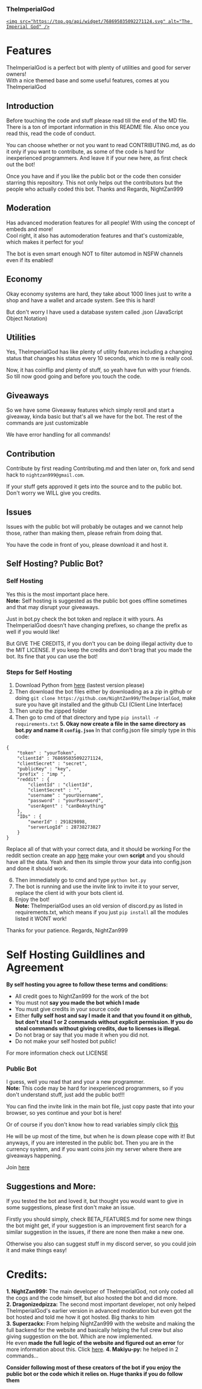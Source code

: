 ### TheImperialGod <a href="https://top.gg/bot/768695035092271124">
    <img src="https://top.gg/api/widget/768695035092271124.svg" alt="The Imperial God" />
</a>

# Features
TheImperialGod is a perfect bot with plenty of utilities and good for server owners!
<br>
With a nice themed base and some useful features, comes at you TheImperialGod

## Introduction
Before touching the code and stuff please read till the end of the MD file. There is a ton of important information in this README file. Also once you read this, read the code of conduct. <br>

You can choose whether or not you want to read CONTRIBUTING.md, as do it only if you want to contribute, as some of the code is hard for inexperienced programmers. And leave it if your new here, as first check out the bot!

Once you have and if you like the public bot or the code then consider starring this repository. This not only helps out the contributors but the people who actually coded this bot. 
Thanks and Regards,
NightZan999

## Moderation
Has advanced moderation features for all people! With using the concept of embeds and more! <br> Cool right, it also has automoderation features and that's customizable, which makes it perfect for you! <br>

The bot is even smart enough NOT to filter automod in NSFW channels even if its enabled!

## Economy
Okay economy systems are hard, they take about 1000 lines just to write a shop and have a wallet and arcade system. See this is hard!

But don't worry I have used a database system called .json (JavaScript Object Notation)

## Utilities
Yes, TheImperialGod has like plenty of utility features including a changing status that changes his status every 10 seconds, which to me is really cool.

Now, it has coinflip and plenty of stuff, so yeah have fun with your friends.
So till now good going and before you touch the code.

## Giveaways
So we have some Giveaway features which simply reroll and start a giveaway, kinda basic but that's all we have for the bot. The rest of the commands are just customizable

We have error handling for all commands! 

## Contribution
Contribute by first reading Contributing.md and then later on, fork and send hack to `nightzan999@gmail.com`.

If your stuff gets approved it gets into the source and to the public bot. Don't worry we WILL give you credits. 

## Issues
Issues with the public bot will probably be outages and we cannot help those, rather than making them, please refrain from doing that.

You have the code in front of you, please download it and host it. 

## Self Hosting? Public Bot?
### Self Hosting
Yes this is the most important place here. <br>**Note:** Self hosting is suggested as the public bot goes offline sometimes and that may disrupt your giveaways.

Just in bot.py check the bot token and replace it with yours. As TheImperialGod doesn't have changing prefixes, so change the prefix as well if you would like!

But GIVE THE CREDITS, if you don't you can be doing illegal activity due to the MIT LICENSE. If you keep the credits and don't brag that you made the bot. Its fine that you can use the bot!

### Steps for Self Hosting
1. Download Python from [here](https://python.org) (lastest version please)
2. Then download the bot files either by downloading as a zip in github or doing `git clone https://github.com/NightZan999/TheImperialGod`, make sure you have git installed and the github CLI (Client Line Interface)
3. Then unzip the zipped folder
4. Then go to cmd of that directory and type `pip install -r requirements.txt`
**5. Okay now create a file in the same directory as bot.py and name it `config.json`**
In that config.json file simply type in this code:
```
{
    "token" : "yourToken",
    "clientId" : 768695035092271124,
    "clientSecret" : "secret",
    "publicKey" : "key",
    "prefix" : "imp ",
    "reddit" : {
        "clientId" : "clientId",
        "clientSecret" : "",
        "username" : "yourUsername",
        "password" : "yourPassword",
        "userAgent" : "canBeAnything"
    },
    "IDs" : {
        "ownerId" : 291829898,
        "serverLogId" : 28738273827
    }
}
```
Replace all of that with your correct data, and it should be working
For the reddit section create an app [here](https://reddit.com/prefs/apps) make your own **script** and you should have all the data. 
Yeah and then its simple throw your data into config.json and done it should work. 

6. Then immediately go to cmd and type `python bot.py`
7. The bot is running and use the invite link to invite it to your server, replace the client id with your bots client id. 
8. Enjoy the bot! <br>
**Note:** TheImperialGod uses an old version of discord.py as listed in requirements.txt, which means if you just `pip install` all the modules listed it WONT work!

Thanks for your patience.
Regards, 
NightZan999

# **Self Hosting Guildlines and Agreement**
**By self hosting you agree to follow these terms and conditions:**
* All credit goes to NightZan999 for the work of the bot
* You must not **say you made the bot which I made**
* You must give credits in your source code
* Either **fully self host and say I made it and that you found it on github, but don't steal 1 or 2 commands without explicit permission. If you do steal commands without giving credits, due to licenses is illegal.**
* Do not brag or say that you made it when you did not. 
* Do not make your self hosted bot public!

For more information check out LICENSE
### Public Bot
I guess, well you read that and your a new programmer. <br>**Note:** This code may be hard for inexperienced programmers, so if you don't understand stuff, just add the public bot!!!

You can find the invite link in the main bot file, just copy paste that into your browser, so yes continue and your bot is here!

Or of course if you don't know how to read variables simply click [this](https://discordapp.com/oauth2/authorize?&client_id=768695035092271124&scope=bot&permissions=21474836398)

He will be up most of the time, but when he is down please cope with it!
But anyways, if you are interested in the public bot. Then you are in the currency system, and if you want coins join my server where there are giveaways happening.

Join [here](https://discord.gg/wsfC5u4)

## Suggestions and More:
If you tested the bot and loved it, but thought you would want to give in some suggestions, please first don't make an issue. 

Firstly you should simply, check BETA_FEATURES.md for some new things the bot might get, if your suggestion is an improvement first search for a similar suggestion in the issues, if there are none then make a new one. 

Otherwise you also can suggest stuff in my discord server, so you could join it and make things easy!

# Credits:
**1. NightZan999:**
The main developer of TheImperialGod, not only coded all the cogs and the code himself, but also hosted the bot and did more. <br>
**2. Dragonizedpizza:**
The second most important developer, not only helped TheImperialGod's earlier version in advanced moderation but even got the bot hosted and told me how it got hosted. Big thanks to him <br>
**3. Superzackx:**
From helping NightZan999 with the website and making the full backend for the website and basically helping the full crew but also giving suggestion on the bot. Which are now implemented. <br> He even **made the full logic of the website and figured out an error** for more information about this. Click [here](https://github.com/NightZan999/TheImperialGod/issues/9). 
**4. Makiyu-py:**
he helped in 2 commands...

**Consider following most of these creators of the bot if you enjoy the public bot or the code which it relies on. Huge thanks if you do follow them**
